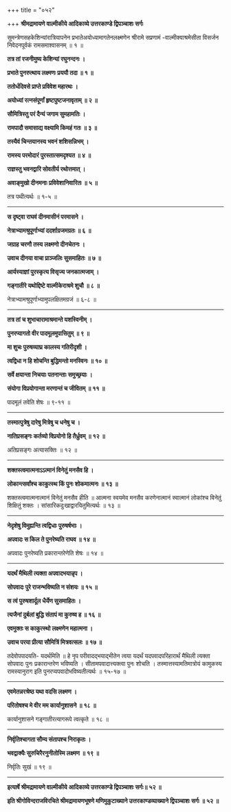 +++
title = "०५२"

+++
**श्रीमद्रामायणे वाल्मीकीये आदिकाव्ये उत्तरकाण्डे द्विपञ्चाशः सर्गः**

सुमन्त्रेणसहकेशिन्यांरात्रियापनेन प्रभातेअयोध्यामागतेनलक्ष्मणेन श्रीरामे सप्रणामं -वाल्मीक्याश्रमेसीता विसर्जन निवेदनपूर्वकं रामसमाश्वासनम् ॥ १ ॥

**तत्र तां रजनीमुष्य केशिन्यां रघुनन्दनः ।**

**प्रभाते पुनरुत्थाय लक्ष्मणः प्रययौ तदा ॥ १ ॥**

**ततोर्धदिवसे प्राप्ते प्रविवेश महारथः ।**

**अयोध्यां रत्नसंपूर्णां हृष्टपुष्टजनावृताम् ॥ २ ॥**

**सौमित्रिस्तु परं दैन्यं जगाम सुमहामतिः ।**

**रामपादौ समासाद्य वक्ष्यामि किमहं गतः ॥ ३ ॥**

**तस्यैवं चिन्तयानस्य भवनं शशिसन्निभम् ।**

**रामस्य परमोदारं पुरस्तात्समदृश्यत ॥ ४ ॥**

**राज्ञस्तु भवनद्वारि सोवतीर्य रथोत्तमात् ।**

**अवाङ्मुखो दीनमनाः प्रविवेशानिवारितः ॥ ५ ॥**

तत्र पथीत्यर्थः ॥ १-५ ॥

****

**स दृष्ट्वा राघवं दीनमासीनं परमासने ।**

**नेत्राभ्यामश्रुपूर्णाभ्यां ददर्शाग्रजमग्रतः ॥ ६ ॥**

**जग्राह चरणौ तस्य लक्ष्मणो दीनचेतनः ।**

**उवाच दीनया वाचा प्राञ्जलिः सुसमाहितः ॥ ७ ॥**

**आर्यस्याज्ञां पुरस्कृत्य विसृज्य जनकात्मजाम् ।**

**गङ्गातीरे यथोद्दिष्टे वाल्मीकेराश्रमे शुचौ ॥ ८ ॥**

नेत्राभ्यामश्रुपूर्णाभ्यामुपलक्षितमग्रजं ॥ ६-८ ॥

****

**तत्र तां च शुभाचारामाश्रमान्ते यशस्विनीम् ।**

**पुनरप्यागतो वीर पादमूलमुपासितुम् ॥ ९ ॥**

**मा शुचः पुरुषव्याघ्र कालस्य गतिरीदृशी ।**

**त्वद्विधा न हि शोचन्ति बुद्धिमन्तो मनस्विनः ॥ १० ॥**

**सर्वे क्षयान्ता निचयाः पतनान्ताः समुच्छ्रयाः ।**

**संयोगा विप्रयोगान्ता मरणान्तं च जीवितम् ॥ ११ ॥**

पादमूलं तवेति शेषः ॥ ९-११ ॥

****

**तस्मात्पुत्रेषु दारेषु मित्रेषु च धनेषु च ।**

**नातिप्रसङ्गः कर्तव्यो विप्रयोगो हि तैर्ध्रुवम् ॥ १२ ॥**

अतिप्रसङ्गः अत्यासक्तिः ॥ १२ ॥

****

**शक्तस्त्वमात्मनाऽऽत्मानं विनेतुं मनसैव हि ।**

**लोकान्त्सर्वांश्च काकुत्स्थ किं पुनः शोकमात्मनः ॥ १३ ॥**

शक्तस्त्वमात्मनात्मानं विनेतुं मनसैव हीति ॥ आत्मना स्वयमेव मनसैव करणेनात्मानं स्वात्मानं लोकांश्च विनेतुं शिक्षितुं शक्तः । सांसारिकदुःखाद्वारयितुमित्यर्थः ॥ १३ ॥

****

**नेदृशेषु विमुह्यन्ति त्वद्विधाः पुरुषर्षभाः ।**

**अपवादः स किल ते पुनरेष्यति राघव ॥ १४ ॥**

अपवादः पुनरेष्यति प्रकारान्तरेणेति शेषः ॥ १४ ॥

****

**यदर्थं मैथिली त्यक्ता अपवादभयान्नृप ।**

**सोपवादः पुरे राजन्भविष्यति न संशयः ॥ १५ ॥**

**स त्वं पुरुषशार्दूल धैर्येण सुसमाहितः ।**

**त्यजैनां दुर्बलां बुद्धि संतापं मा कुरुष्व ह ॥ १६ ॥**

**एवमुक्तः स काकुत्स्थो लक्ष्मणेन महात्मना ।**

**उवाच परया प्रीत्या सौमित्रिं मित्रवत्सलः ॥ १७ ॥**

तदेवोपपादयति- यदर्थमिति ॥ हे नृप परीवादद्भयाद्भीतेन त्वया यदर्थं यदपवादपरिहारार्थं मैथिली त्यक्ता सोपवादः पुनः प्रकारान्तरेण भविष्यति । सीतामपवादात्त्यक्त्वा पुनः शोचति । तस्मात्तस्यामतिमात्रोयं कामुकस्य रामस्यानुराग इति पुनरप्यपवादोभविष्यतीत्यर्थः ॥ १५-१७ ॥

****

**एवमेतन्नरश्रेष्ठ यथा वदसि लक्ष्मण ।**

**परितोषश्च मे वीर मम कार्यानुशासने ॥ १८ ॥**

कार्यानुशासने गङ्गातीरत्यागरूपे त्वत्कृते ॥ १८ ॥

****

**निर्वृतिश्चागता सौम्य संतापश्च निराकृतः ।**

**भवद्वाक्यैः सुरुचिरैरनुनीतोस्मि लक्ष्मण ॥ १९ ॥**

निर्वृतिः सुखं ॥ १९ ॥

****

**इत्यार्षे श्रीमद्रामायणे वाल्मीकीये आदिकाव्ये उत्तरकाण्डे द्विपञ्चाशः सर्गः॥ ५२ ॥**

**इति श्रीगोविन्दराजविरचिते श्रीमद्रामायणभूषणे मणिमुकुटाख्याने उत्तरकाण्डव्याख्याने द्विपञ्चाशः सर्गः ॥ ५२ ॥**
